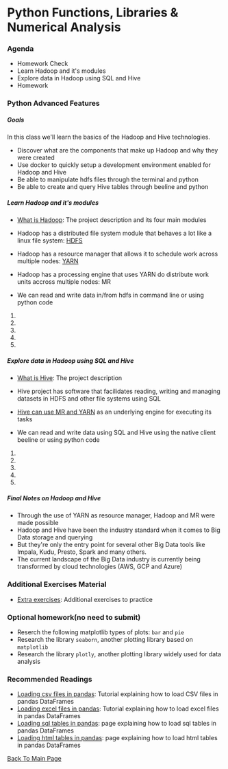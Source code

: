# Python Functions, Libraries & Numerical Analysis

### Agenda
* Homework Check
* Learn Hadoop and it's modules
* Explore data in Hadoop using SQL and Hive
* Homework

### Python Advanced Features

##### Goals
In this class we'll learn the basics of the Hadoop and Hive technologies.
* Discover what are the components that make up Hadoop and why they were created
* Use docker to quickly setup a development environment enabled for Hadoop and Hive
* Be able to manipulate hdfs files through the terminal and python
* Be able to create and query Hive tables through beeline and python

##### Learn Hadoop and it's modules
* [What is Hadoop](https://hadoop.apache.org/): The project description and its four main modules
* Hadoop has a distributed file system module that behaves a lot like a linux file system: [HDFS](https://hadoop.apache.org/docs/r1.2.1/images/hdfsarchitecture.gif)
* Hadoop has a resource manager that allows it to schedule work across multiple nodes: [YARN](https://hadoop.apache.org/docs/current/hadoop-yarn/hadoop-yarn-site/yarn_architecture.gif)
* Hadoop has a processing engine that uses YARN do distribute work units accross multiple nodes: MR

* We can read and write data in/from hdfs in command line or using python code
<explain MR>

1.
2.
3.
4.
5.

##### Explore data in Hadoop using SQL and Hive
* [What is Hive](https://hive.apache.org/): The project description
* Hive project has software that facilidates reading, writing and managing datasets in HDFS and other file systems using SQL
* [Hive can use MR and YARN](https://cwiki.apache.org/confluence/download/attachments/27362072/system_architecture.png?version=1&modificationDate=1414560669000&api=v2) as an underlying engine for executing its tasks

* We can read and write data using SQL and Hive using the native client beeline or using python code 

1.
2.
3.
4.
5.

##### Final Notes on Hadoop and Hive
* Through the use of YARN as resource manager, Hadoop and MR were made possible 
* Hadoop and Hive have been the industry standard when it comes to Big Data storage and querying 
* But they're only the entry point for several other Big Data tools like Impala, Kudu, Presto, Spark and many others.
* The current landscape of the Big Data industry is currently being transformed by cloud technologies (AWS, GCP and Azure)

### Additional Exercises Material
* [Extra exercises](./5-pythonadv-exercises.md): Additional exercises to practice

### Optional homework(no need to submit)
* Reserch the following matplotlib types of plots: `bar` and `pie`
* Research the library `seaborn`, another plotting library based on `matplotlib`
* Research the library `plotly`, another plotting library widely used for data analysis

### Recommended Readings
* [Loading csv files in pandas](https://towardsdatascience.com/pandas-dataframe-playing-with-csv-files-944225d19ff): Tutorial explaining how to load CSV files in pandas DataFrames
* [Loading excel files in pandas](https://datatofish.com/read_excel/): Tutorial explaining how to load excel files in pandas DataFrames
* [Loading sql tables in pandas](https://stackoverflow.com/questions/10065051/python-pandas-and-databases-like-mysql): page explaining how to load sql tables in pandas DataFrames
* [Loading html tables in pandas](https://beenje.github.io/blog/posts/parsing-html-tables-in-python-with-pandas/): page explaining how to load html tables in pandas DataFrames

[Back To Main Page](./index.md)